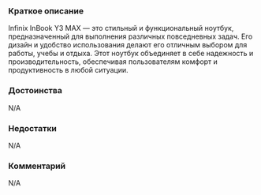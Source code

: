 ### **Краткое описание**
Infinix InBook Y3 MAX — это стильный и функциональный ноутбук, предназначенный для выполнения различных повседневных задач. Его дизайн и удобство использования делают его отличным выбором для работы, учебы и отдыха. Этот ноутбук объединяет в себе надежность и производительность, обеспечивая пользователям комфорт и продуктивность в любой ситуации.

### **Достоинства**
N/A

### **Недостатки**
N/A

### **Комментарий**
N/A
